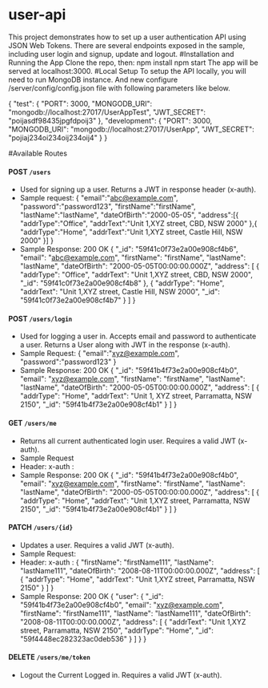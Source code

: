 # user-api
This project demonstrates how to set up a user authentication API using JSON Web Tokens. There are several endpoints exposed in the sample, including user login and signup,  update and logout.
#Installation and Running the App
Clone the repo, then:
npm install
npm start
The app will be served at localhost:3000.
#Local Setup
To setup the API locally, you will need to run MongoDB instance. And new configure
/server/config/config.json file with following parameters like below.

{
  "test": {
    "PORT": 3000,
    "MONGODB_URI": "mongodb://localhost:27017/UserAppTest",
    "JWT_SECRET": "poijasdf98435jpgfdpoij3"
  },
  "development": {
    "PORT": 3000,
    "MONGODB_URI": "mongodb://localhost:27017/UserApp",
    "JWT_SECRET": "pojiaj234oi234oij234oij4"
  }
}

#Available Routes
#### **POST** `/users`
*	Used for signing up a user. Returns a JWT in response header (x-auth).
*  Sample request:
    {
	"email":"abc@example.com",
	"password":"password123",
	"firstName":"firstName",
	"lastName":"lastName",
	"dateOfBirth":"2000-05-05",
	"address":[{
	"addrType":"Office",
	"addrText":"Unit 1,XYZ street, CBD, NSW 2000"
	},{
	"addrType":"Home",
	"addrText":"Unit 1,XYZ street, Castle Hill, NSW 2000"
	}]
    }
*  Sample Response: 200 OK
    {
    "_id": "59f41c0f73e2a00e908cf4b6",
    "email": "abc@example.com",
    "firstName": "firstName",
    "lastName": "lastName",
    "dateOfBirth": "2000-05-05T00:00:00.000Z",
    "address": [
        {
            "addrType": "Office",
            "addrText": "Unit 1,XYZ street, CBD, NSW 2000",
            "_id": "59f41c0f73e2a00e908cf4b8"
        },
        {
            "addrType": "Home",
            "addrText": "Unit 1,XYZ street, Castle Hill, NSW 2000",
            "_id": "59f41c0f73e2a00e908cf4b7"
        }
    ]
    }

#### **POST** `/users/login`
*	Used for logging a user in. Accepts email and password to authenticate a user. Returns a User along with JWT in the response (x-auth).
*	Sample Request:
    {
	"email":"xyz@example.com",
	"password":"password123"
    }
*   Sample Response: 200 OK
    {
    "_id": "59f41b4f73e2a00e908cf4b0",
    "email": "xyz@example.com",
    "firstName": "firstName",
    "lastName": "lastName",
    "dateOfBirth": "2000-05-05T00:00:00.000Z",
    "address": [
        {
            "addrType": "Home",
            "addrText": "Unit 1, XYZ street, Parramatta, NSW 2150",
            "_id": "59f41b4f73e2a00e908cf4b1"
        }
    ]
    } 
#### **GET** `/users/me`
*	Returns all current authenticated login user. Requires a valid JWT (x-auth).
*	Sample Request
*   Header: x-auth :<JWT Token>
*	Sample Response: 200 OK
    {
    "_id": "59f41b4f73e2a00e908cf4b0",
    "email": "xyz@example.com",
    "firstName": "firstName",
    "lastName": "lastName",
    "dateOfBirth": "2000-05-05T00:00:00.000Z",
    "address": [
        {
            "addrType": "Home",
            "addrText": "Unit 1,XYZ street, Parramatta, NSW 2150",
            "_id": "59f41b4f73e2a00e908cf4b1"
        }
    ]
    }
#### **PATCH** `/users/{id}`
*	Updates a user. Requires a valid JWT (x-auth).
*	Sample Request:
*   Header: x-auth :<JWT Token>
    {
    "firstName": "firstName111",
    "lastName": "lastName111",
    "dateOfBirth": "2008-08-11T00:00:00.000Z",
    "address": [
        {
            "addrType": "Home",
            "addrText": "Unit 1,XYZ street, Parramatta, NSW 2150"
        }
    ]
    }
* Sample Response: 200 OK
    {
    "user": {
        "_id": "59f41b4f73e2a00e908cf4b0",
        "email": "xyz@example.com",
        "firstName": "firstName111",
        "lastName": "lastName111",
        "dateOfBirth": "2008-08-11T00:00:00.000Z",
        "address": [
            {
                "addrText": "Unit 1,XYZ street, Parramatta, NSW 2150",
                "addrType": "Home",
                "_id": "59f4448ec282323ac0deb536"
            }
        ]
    }
    }
#### **DELETE** `/users/me/token`
* Logout the Current Logged in. Requires a valid JWT (x-auth).
